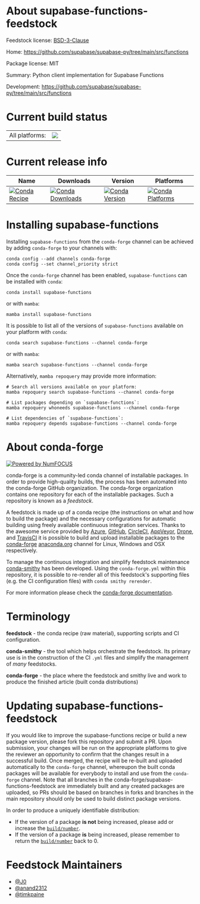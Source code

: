 About supabase-functions-feedstock
==================================

Feedstock license: [BSD-3-Clause](https://github.com/conda-forge/supabase-functions-feedstock/blob/main/LICENSE.txt)

Home: https://github.com/supabase/supabase-py/tree/main/src/functions

Package license: MIT

Summary: Python client implementation for Supabase Functions

Development: https://github.com/supabase/supabase-py/tree/main/src/functions

Current build status
====================


<table><tr><td>All platforms:</td>
    <td>
      <a href="https://dev.azure.com/conda-forge/feedstock-builds/_build/latest?definitionId=26399&branchName=main">
        <img src="https://dev.azure.com/conda-forge/feedstock-builds/_apis/build/status/supabase-functions-feedstock?branchName=main">
      </a>
    </td>
  </tr>
</table>

Current release info
====================

| Name | Downloads | Version | Platforms |
| --- | --- | --- | --- |
| [![Conda Recipe](https://img.shields.io/badge/recipe-supabase--functions-green.svg)](https://anaconda.org/conda-forge/supabase-functions) | [![Conda Downloads](https://img.shields.io/conda/dn/conda-forge/supabase-functions.svg)](https://anaconda.org/conda-forge/supabase-functions) | [![Conda Version](https://img.shields.io/conda/vn/conda-forge/supabase-functions.svg)](https://anaconda.org/conda-forge/supabase-functions) | [![Conda Platforms](https://img.shields.io/conda/pn/conda-forge/supabase-functions.svg)](https://anaconda.org/conda-forge/supabase-functions) |

Installing supabase-functions
=============================

Installing `supabase-functions` from the `conda-forge` channel can be achieved by adding `conda-forge` to your channels with:

```
conda config --add channels conda-forge
conda config --set channel_priority strict
```

Once the `conda-forge` channel has been enabled, `supabase-functions` can be installed with `conda`:

```
conda install supabase-functions
```

or with `mamba`:

```
mamba install supabase-functions
```

It is possible to list all of the versions of `supabase-functions` available on your platform with `conda`:

```
conda search supabase-functions --channel conda-forge
```

or with `mamba`:

```
mamba search supabase-functions --channel conda-forge
```

Alternatively, `mamba repoquery` may provide more information:

```
# Search all versions available on your platform:
mamba repoquery search supabase-functions --channel conda-forge

# List packages depending on `supabase-functions`:
mamba repoquery whoneeds supabase-functions --channel conda-forge

# List dependencies of `supabase-functions`:
mamba repoquery depends supabase-functions --channel conda-forge
```


About conda-forge
=================

[![Powered by
NumFOCUS](https://img.shields.io/badge/powered%20by-NumFOCUS-orange.svg?style=flat&colorA=E1523D&colorB=007D8A)](https://numfocus.org)

conda-forge is a community-led conda channel of installable packages.
In order to provide high-quality builds, the process has been automated into the
conda-forge GitHub organization. The conda-forge organization contains one repository
for each of the installable packages. Such a repository is known as a *feedstock*.

A feedstock is made up of a conda recipe (the instructions on what and how to build
the package) and the necessary configurations for automatic building using freely
available continuous integration services. Thanks to the awesome service provided by
[Azure](https://azure.microsoft.com/en-us/services/devops/), [GitHub](https://github.com/),
[CircleCI](https://circleci.com/), [AppVeyor](https://www.appveyor.com/),
[Drone](https://cloud.drone.io/welcome), and [TravisCI](https://travis-ci.com/)
it is possible to build and upload installable packages to the
[conda-forge](https://anaconda.org/conda-forge) [anaconda.org](https://anaconda.org/)
channel for Linux, Windows and OSX respectively.

To manage the continuous integration and simplify feedstock maintenance
[conda-smithy](https://github.com/conda-forge/conda-smithy) has been developed.
Using the ``conda-forge.yml`` within this repository, it is possible to re-render all of
this feedstock's supporting files (e.g. the CI configuration files) with ``conda smithy rerender``.

For more information please check the [conda-forge documentation](https://conda-forge.org/docs/).

Terminology
===========

**feedstock** - the conda recipe (raw material), supporting scripts and CI configuration.

**conda-smithy** - the tool which helps orchestrate the feedstock.
                   Its primary use is in the construction of the CI ``.yml`` files
                   and simplify the management of *many* feedstocks.

**conda-forge** - the place where the feedstock and smithy live and work to
                  produce the finished article (built conda distributions)


Updating supabase-functions-feedstock
=====================================

If you would like to improve the supabase-functions recipe or build a new
package version, please fork this repository and submit a PR. Upon submission,
your changes will be run on the appropriate platforms to give the reviewer an
opportunity to confirm that the changes result in a successful build. Once
merged, the recipe will be re-built and uploaded automatically to the
`conda-forge` channel, whereupon the built conda packages will be available for
everybody to install and use from the `conda-forge` channel.
Note that all branches in the conda-forge/supabase-functions-feedstock are
immediately built and any created packages are uploaded, so PRs should be based
on branches in forks and branches in the main repository should only be used to
build distinct package versions.

In order to produce a uniquely identifiable distribution:
 * If the version of a package **is not** being increased, please add or increase
   the [``build/number``](https://docs.conda.io/projects/conda-build/en/latest/resources/define-metadata.html#build-number-and-string).
 * If the version of a package **is** being increased, please remember to return
   the [``build/number``](https://docs.conda.io/projects/conda-build/en/latest/resources/define-metadata.html#build-number-and-string)
   back to 0.

Feedstock Maintainers
=====================

* [@J0](https://github.com/J0/)
* [@anand2312](https://github.com/anand2312/)
* [@timkpaine](https://github.com/timkpaine/)

